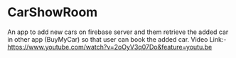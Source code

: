 # CarShowRoom
An app to add new cars on firebase server and them retrieve the added car in other app (BuyMyCar) so that user can book the added car.
Video Link:- https://www.youtube.com/watch?v=2oOyV3q07Do&feature=youtu.be

